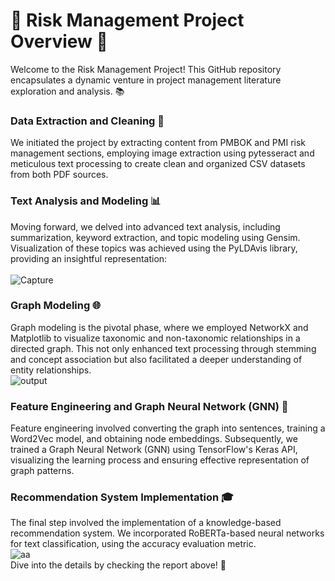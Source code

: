 # 🚀 Risk Management Project Overview 🚀
Welcome to the Risk Management Project! This GitHub repository encapsulates a dynamic venture in project management literature exploration and analysis. 📚
<br>
### Data Extraction and Cleaning 🧹
We initiated the project by extracting content from PMBOK and PMI risk management sections, employing image extraction using pytesseract and meticulous text processing to create clean and organized CSV datasets from both PDF sources.<br>

### Text Analysis and Modeling 📊
Moving forward, we delved into advanced text analysis, including summarization, keyword extraction, and topic modeling using Gensim. Visualization of these topics was achieved using the PyLDAvis library, providing an insightful representation:<br><br>
![Capture](https://github.com/Nour-ben-aouicha/Risk-Management-Recommendation/assets/92543024/fd57d4d1-bd35-4b43-8285-60aecceff346)

### Graph Modeling 🌐
Graph modeling is the pivotal phase, where we employed NetworkX and Matplotlib to visualize taxonomic and non-taxonomic relationships in a directed graph. This not only enhanced text processing through stemming and concept association but also facilitated a deeper understanding of entity relationships.<br>
![output](https://github.com/Nour-ben-aouicha/Risk-Management-Recommendation/assets/92543024/290e8b10-c7fa-4437-a738-2e346127ed9d)
<br>
### Feature Engineering and Graph Neural Network (GNN) 🤖
Feature engineering involved converting the graph into sentences, training a Word2Vec model, and obtaining node embeddings. Subsequently, we trained a Graph Neural Network (GNN) using TensorFlow's Keras API, visualizing the learning process and ensuring effective representation of graph patterns.<br>

### Recommendation System Implementation 🎓
The final step involved the implementation of a knowledge-based recommendation system. We incorporated RoBERTa-based neural networks for text classification, using the accuracy evaluation metric.<br>
![aa](https://github.com/Nour-ben-aouicha/Risk-Management-Recommendation/assets/92543024/ec16d367-6cf6-4550-8f09-b7d249c59856)
<br>
Dive into the details by checking the report above! 🌟
